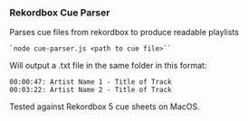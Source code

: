 ### Rekordbox Cue Parser

Parses cue files from rekordbox to produce readable playlists

    `node cue-parser.js <path to cue file>``

Will output a .txt file in the same folder in this format:

    00:00:47: Artist Name 1 - Title of Track
    00:03:22: Artist Name 2 - Title of Track

Tested against Rekordbox 5 cue sheets on MacOS.
